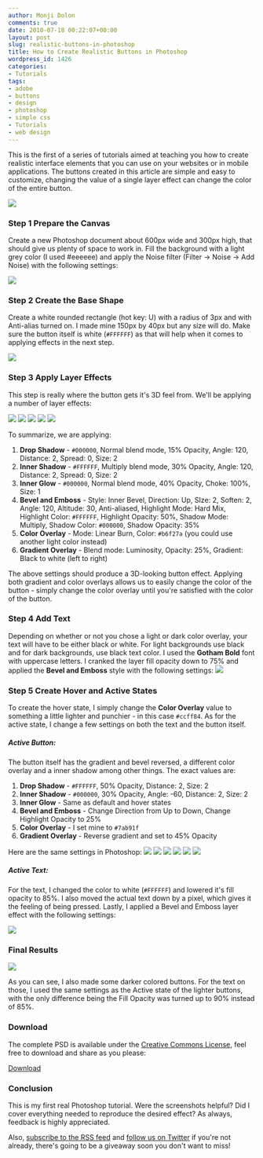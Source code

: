 ```yaml
---
author: Monji Dolon
comments: true
date: 2010-07-18 00:22:07+00:00
layout: post
slug: realistic-buttons-in-photoshop
title: How to Create Realistic Buttons in Photoshop
wordpress_id: 1426
categories:
- Tutorials
tags:
- adobe
- buttons
- design
- photoshop
- simple css
- Tutorials
- web design
---
```


This is the first of a series of tutorials aimed at teaching you how to create realistic interface elements that you can use on your websites or in mobile applications.  The buttons created in this article are simple and easy to customize, changing the value of a single layer effect can change the color of the entire button.

![](http://devgrow.s3.amazonaws.com/assets/images/all-buttons.jpg)

### Step 1 Prepare the Canvas

Create a new Photoshop document about 600px wide and 300px high, that should give us plenty of space to work in.  Fill the background with a light grey color (I used #eeeeee) and apply the Noise filter (Filter -> Noise -> Add Noise) with the following settings:

![](http://devgrow.s3.amazonaws.com/assets/images/noise.jpg)

### Step 2 Create the Base Shape

Create a white rounded rectangle (hot key: U) with a radius of 3px and with Anti-alias turned on.  I made mine 150px by 40px but any size will do.  Make sure the button itself is white (`#FFFFFF`) as that will help when it comes to applying effects in the next step.

![](http://devgrow.s3.amazonaws.com/assets/images/blank-button.jpg)

### Step 3 Apply Layer Effects

This step is really where the button gets it's 3D feel from.  We'll be applying a number of layer effects:

![](http://devgrow.s3.amazonaws.com/assets/images/drop-shadoiw.jpg)
![](http://devgrow.s3.amazonaws.com/assets/images/inner-glow.jpg)
![](http://devgrow.s3.amazonaws.com/assets/images/bevel-emboss.jpg)
![](http://devgrow.s3.amazonaws.com/assets/images/color-overlay.jpg)
![](http://devgrow.s3.amazonaws.com/assets/images/gradient-overlay.jpg)

To summarize, we are applying:

  1. **Drop Shadow** - `#000000`, Normal blend mode, 15% Opacity, Angle: 120, Distance: 2, Spread: 0, Size: 2
  2. **Inner Shadow** - `#FFFFFF`, Multiply blend mode, 30% Opacity, Angle: 120, Distance: 2, Spread: 0, Size: 2
  3. **Inner Glow** - `#000000`, Normal blend mode, 40% Opacity, Choke: 100%, Size: 1
  4. **Bevel and Emboss** - Style: Inner Bevel, Direction: Up, SIze: 2, Soften: 2, Angle: 120, Altitude: 30, Anti-aliased, Highlight Mode: Hard Mix, Highlight Color: `#FFFFFF`, Highlight Opacity: 50%, Shadow Mode: Multiply, Shadow Color: `#000000`, Shadow Opacity: 35%
  5. **Color Overlay** - Mode: Linear Burn, Color: `#b6f27a` (you could use another light color instead)
  6. **Gradient Overlay** - Blend mode: Luminosity, Opacity: 25%, Gradient: Black to white (left to right)

The above settings should produce a 3D-looking button effect.  Applying both gradient and color overlays allows us to easily change the color of the button - simply change the color overlay until you're satisfied with the color of the button.

### Step 4 Add Text

Depending on whether or not you chose a light or dark color overlay, your text will have to be either black or white.  For light backgrounds use black and for dark backgrounds, use black text color.  I used the **Gotham Bold** font with uppercase letters.  I cranked the layer fill opacity down to 75% and applied the **Bevel and Emboss** style with the following settings:
![](http://devgrow.s3.amazonaws.com/assets/images/letter-effects.jpg)

### Step 5 Create Hover and Active States

To create the hover state, I simply change the **Color Overlay** value to something a little lighter and punchier - in this case `#ccff84`.  As for the active state, I change a few settings on both the text and the button itself.

##### Active Button:

The button itself has the gradient and bevel reversed, a different color overlay and a inner shadow among other things.  The exact values are:

  1. **Drop Shadow** - `#FFFFFF`, 50% Opacity, Distance: 2, Size: 2
  2. **Inner Shadow** - `#000000`, 30% Opacity, Angle: -60, Distance: 2, Size: 2
  3. **Inner Glow** - Same as default and hover states
  4. **Bevel and Emboss** - Change Direction from Up to Down, Change Highlight Opacity to 25%
  5. **Color Overlay** - I set mine to `#7ab91f`
  6. **Gradient Overlay** - Reverse gradient and set to 45% Opacity

Here are the same settings in Photoshop:
![](http://devgrow.s3.amazonaws.com/assets/images/active-drop-shadow.jpg)
![](http://devgrow.s3.amazonaws.com/assets/images/active-inner-shadow.jpg)
![](http://devgrow.s3.amazonaws.com/assets/images/active-inner-glow.jpg)
![](http://devgrow.s3.amazonaws.com/assets/images/active-bevel.jpg)
![](http://devgrow.s3.amazonaws.com/assets/images/active-color-overlay.jpg)
![](http://devgrow.s3.amazonaws.com/assets/images/active-gradient.jpg)

##### Active Text:

For the text, I changed the color to white (`#FFFFFF`) and lowered it's fill opacity to 85%.  I also moved the actual text down by a pixel, which gives it the feeling of being pressed.  Lastly, I applied a Bevel and Emboss layer effect with the following settings:

![](http://devgrow.s3.amazonaws.com/assets/images/active-text.jpg)

### Final Results

![](http://devgrow.s3.amazonaws.com/assets/images/all-buttons.jpg)

As you can see, I also made some darker colored buttons.  For the text on those, I used the same settings as the Active state of the lighter buttons, with the only difference being the Fill Opacity was turned up to 90% instead of 85%.

### Download

The complete PSD is available under the [Creative Commons License](http://creativecommons.org/licenses/by/3.0/us/), feel free to download and share as you please:

<div class="download">
  <a href="http://demos.devgrow.com/buttons.zip" class="primary">Download</a>
</div>

### Conclusion

This is my first real Photoshop tutorial.  Were the screenshots helpful?  Did I cover everything needed to reproduce the desired effect?  As always, feedback is highly appreciated.

Also, [subscribe to the RSS feed](http://feeds.feedburner.com/devgrow) and [follow us on Twitter](http://twitter.com/ThinkDevGrow) if you're not already, there's going to be a giveaway soon you don't want to miss!

